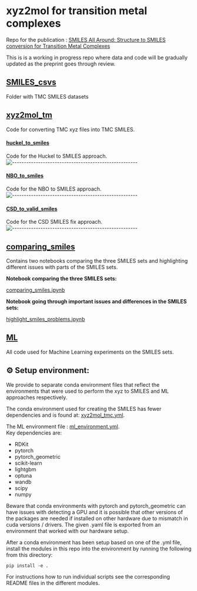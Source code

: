 # xyz2mol for transition metal complexes

Repo for the publication : [SMILES All Around: Structure to SMILES conversion for Transition Metal Complexes](https://chemrxiv.org/engage/chemrxiv/article-details/676050a56dde43c9085b4ccd)

This is is a working in progress repo where data and code will be gradually updated as the preprint goes through review.

## [SMILES_csvs](./SMILES_csvs/)

Folder with TMC SMILES datasets

## [xyz2mol_tm](./xyz2mol_tm/)

Code for converting TMC xyz files into TMC SMILES.

#### [huckel_to_smiles](./xyz2mol_tm/huckel_to_smiles/)

Code for the Huckel to SMILES approach.
![-----------------------------------------------------](https://raw.githubusercontent.com/andreasbm/readme/master/assets/lines/grass.png)

#### [NBO_to_smiles](./xyz2mol_tm/NBO_to_smiles/)

Code for the NBO to SMILES approach.
![-----------------------------------------------------](https://raw.githubusercontent.com/andreasbm/readme/master/assets/lines/grass.png)

#### [CSD_to_valid_smiles](./xyz2mol_tm/CSD_to_valid_smiles/)

Code for the CSD SMILES fix approach.
![-----------------------------------------------------](https://raw.githubusercontent.com/andreasbm/readme/master/assets/lines/grass.png)

## [comparing_smiles](./comparing_smiles/)

Contains two notebooks comparing the three SMILES sets and highlighting different issues with parts of the SMILES sets.

**Notebook comparing the three SMILES sets:**

[comparing_smiles.ipynb](./comparing_smiles/comparing_smiles.ipynb)

**Notebook going through important issues and differences in the SMILES sets:**

[highlight_smiles_problems.ipynb](./comparing_smiles/highlight_smiles_problems.ipynb)

## [ML](./ML/)

All code used for Machine Learning experiments on the SMILES sets.

## ⚙️ Setup environment:

We provide to separate conda environment files that reflect the environments that were used to perform the xyz to SMILES and ML approaches respectively.

The conda environment used for creating the SMILES has fewer dependencies and is found at: [xyz2mol_tmc.yml](./xyz2mol_tm/xyz2mol_tmc.yml).

The ML environment file : [ml_environment.yml](./ML/ml_environment.yml).\
Key dependencies are:

- RDKit
- pytorch
- pytorch_geometric
- scikit-learn
- lightgbm
- optuna
- wandb
- scipy
- numpy

Beware that conda environments with pytorch and pytorch_geometric can have issues with detecting a GPU and it is possible that other versions of the packages are needed if installed on other hardware due to mismatch in cuda versions / drivers. The given .yaml file is exported from an environment that worked with our hardware setup.

After a conda environment has been setup based on one of the .yml file, install the modules in this repo into the environment by running the following from this directory:

```
pip install -e .
```

For instructions how to run individual scripts see the corresponding README files in the different modules.
